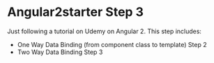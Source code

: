 # Angular2starter Step 3
Just following a tutorial on Udemy on Angular 2.
This step includes:
- One Way Data Binding (from component class to template) Step 2
- Two Way Data Binding Step 3
